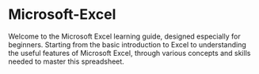 # Microsoft-Excel
Welcome to the Microsoft Excel learning guide, designed especially for beginners. Starting from the basic introduction to Excel to understanding the useful features of Microsoft Excel, through various concepts and skills needed to master this spreadsheet.
